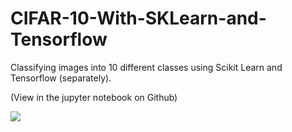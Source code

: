 # CIFAR-10-With-SKLearn-and-Tensorflow

Classifying images into 10 different classes using Scikit Learn and Tensorflow (separately).

(View in the jupyter notebook on Github)

![](https://i.postimg.cc/90bPVPCJ/screenshot-www-cs-toronto-edu-2018-10-24-06-13-43.png)

